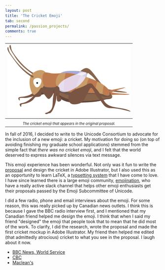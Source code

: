 ```yaml
---
layout: post
title: 'The Cricket Emoji'
tab: second
permalink: /passion_projects/
comments: true
---
```



| <img src="/images/cricket1.png" width="400"> |
|:-:|
|<sub> *The cricket emoji that appears in the original proposal.* </sub>|

In fall of 2016, I decided to write to the Unicode Consortium to advocate for the inclusion of a new emoji: a cricket. My motivation for doing so (on top of avoiding finishing my graduate school applications) stemmed from the simple fact that *there was no cricket emoji*, and I felt that the world deserved to express awkward silences via text message.

This emoji experience has been wonderful. Not only was it fun to write the [proposal](http://www.unicode.org/L2/L2016/16300-cricket-emoji.pdf) and design the cricket in Adobe Illustrator, but I also used this as an opportunity to learn LaTeX, a [typsetting system](https://www.latex-project.org/) that I have come to love. I have since learned there is a large emoji community, [emojination](http://www.emojination.org/), who have a really active slack channel that helps other emoji enthusiasts get their proposals passed by the Emoji Subcommittee of Unicode.

I did a few radio, phone and email interviews about the emoji. For some reason, this was really picked up by Canadian news outlets. I think this is because I gave the BBC radio interview first, and I mentioned that my Canadian friend helped me design the emoji. I think that when I said my friend "designed" the emoji that people took that to mean that he did most of the work. To clarify, I did the research, wrote the proposal and made the first cricket mockup in Adobe Illustrator. My friend then helped me edited (that admittedly atrocious) cricket to what you see in the proposal. I laugh about it now.

* [BBC News, World Service](https://www.bbc.co.uk/programmes/p058n6sc)
* [CBC](https://www.cbc.ca/news/canada/british-columbia/cricket-emoji-yohei-rosen-1.4195364)
* [Maclean's](https://www.macleans.ca/society/technology/how-a-canadian-helped-create-the-new-cricket-emoji/)


